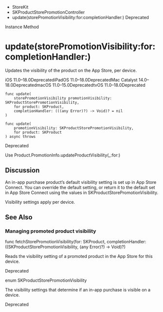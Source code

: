 

- StoreKit
- SKProductStorePromotionController
-  update(storePromotionVisibility:for:completionHandler:) Deprecated

Instance Method

# update(storePromotionVisibility:for:completionHandler:)

Updates the visibility of the product on the App Store, per device.

iOS 11.0–18.0DeprecatediPadOS 11.0–18.0DeprecatedMac Catalyst 14.0–18.0DeprecatedmacOS 11.0–15.0DeprecatedtvOS 11.0–18.0Deprecated

``` source
func update(
    storePromotionVisibility promotionVisibility: SKProductStorePromotionVisibility,
    for product: SKProduct,
    completionHandler: (((any Error)?) -> Void)? = nil
)
```

``` source
func update(
    promotionVisibility: SKProductStorePromotionVisibility,
    for product: SKProduct
) async throws
```

Deprecated

Use Product.PromotionInfo.updateProductVisibility(\_:for:)

## Discussion

An in-app purchase product’s default visibility setting is set up in App Store Connect. You can override the default setting, or return it to the default set in App Store Connect using the values in SKProductStorePromotionVisibility.

Visibility settings apply per device.

## See Also

### Managing promoted product visibility

func fetchStorePromotionVisibility(for: SKProduct, completionHandler: ((SKProductStorePromotionVisibility, (any Error)?) -> Void)?)

Reads the visibility setting of a promoted product in the App Store for this device.

Deprecated

enum SKProductStorePromotionVisibility

The visibility settings that determine if an in-app purchase is visible on a device.

Deprecated

